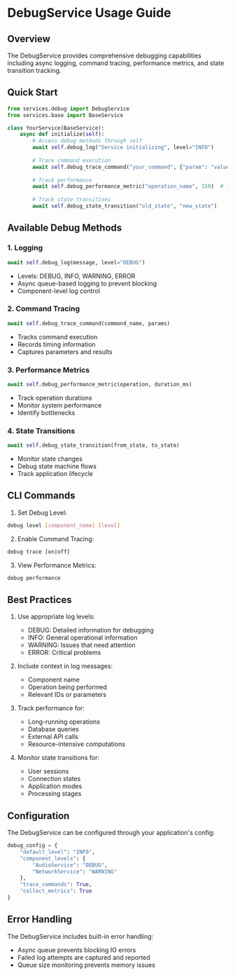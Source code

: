 # DebugService Usage Guide

## Overview
The DebugService provides comprehensive debugging capabilities including async logging, command tracing, performance metrics, and state transition tracking.

## Quick Start

```python
from services.debug import DebugService
from services.base import BaseService

class YourService(BaseService):
    async def initialize(self):
        # Access debug methods through self
        await self.debug_log("Service initializing", level="INFO")
        
        # Trace command execution
        await self.debug_trace_command("your_command", {"param": "value"})
        
        # Track performance
        await self.debug_performance_metric("operation_name", 150)  # 150ms
        
        # Track state transitions
        await self.debug_state_transition("old_state", "new_state")

```

## Available Debug Methods

### 1. Logging
```python
await self.debug_log(message, level="DEBUG")
```
- Levels: DEBUG, INFO, WARNING, ERROR
- Async queue-based logging to prevent blocking
- Component-level log control

### 2. Command Tracing
```python
await self.debug_trace_command(command_name, params)
```
- Tracks command execution
- Records timing information
- Captures parameters and results

### 3. Performance Metrics
```python
await self.debug_performance_metric(operation, duration_ms)
```
- Track operation durations
- Monitor system performance
- Identify bottlenecks

### 4. State Transitions
```python
await self.debug_state_transition(from_state, to_state)
```
- Monitor state changes
- Debug state machine flows
- Track application lifecycle

## CLI Commands

1. Set Debug Level:
```bash
debug level [component_name] [level]
```

2. Enable Command Tracing:
```bash
debug trace [on|off]
```

3. View Performance Metrics:
```bash
debug performance
```

## Best Practices

1. Use appropriate log levels:
   - DEBUG: Detailed information for debugging
   - INFO: General operational information
   - WARNING: Issues that need attention
   - ERROR: Critical problems

2. Include context in log messages:
   - Component name
   - Operation being performed
   - Relevant IDs or parameters

3. Track performance for:
   - Long-running operations
   - Database queries
   - External API calls
   - Resource-intensive computations

4. Monitor state transitions for:
   - User sessions
   - Connection states
   - Application modes
   - Processing stages

## Configuration

The DebugService can be configured through your application's config:

```python
debug_config = {
    "default_level": "INFO",
    "component_levels": {
        "AudioService": "DEBUG",
        "NetworkService": "WARNING"
    },
    "trace_commands": True,
    "collect_metrics": True
}
```

## Error Handling

The DebugService includes built-in error handling:
- Async queue prevents blocking IO errors
- Failed log attempts are captured and reported
- Queue size monitoring prevents memory issues 